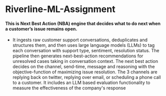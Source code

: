 # Riverline-ML-Assignment
#### This is Next Best Action (NBA) engine that decides what to do next when a customer’s issue remains open. 
* It ingests raw customer support conversations, deduplicates and structures them, and then uses large language models (LLMs) to tag each conversation with support type, sentiment, resolution status. 
The pipeline then generates next-best-action recommendations for unresolved cases taking in conversation context. The next best action decides on the channel, send-time, message and reasoning with the objective-function of maximizing issue resolution. The 3 channels are replying back on twitter, replying over email, or scheduling a phone call to a customer. 
It includes an LLM based evaluation functionality to measure the effectiveness of the company's response
